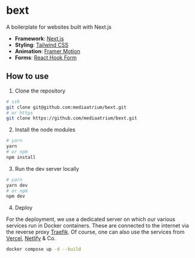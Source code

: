 # bext

A boilerplate for websites built with Next.js

- **Framework**: [Next.js](https://nextjs.org/)
- **Styling**: [Tailwind CSS](https://tailwindcss.com/)
- **Animation**: [Framer Motion](https://www.framer.com/motion/)
- **Forms**: [React Hook Form](https://react-hook-form.com/)

## How to use

1. Clone the repository

```bash
# ssh
git clone git@github.com:mediaatrium/bext.git
# or https
git clone https://github.com/mediaatrium/bext.git
```

2. Install the node modules

```bash
# yarn
yarn
# or npm
npm install
```

3. Run the dev server locally

```bash
# yarn
yarn dev
# or npm
npm dev
```

4. Deploy

For the deployment, we use a dedicated server on which our various services run in Docker containers. These are connected to the internet via the reverse proxy [Traefik](https://traefik.io/traefik/). Of course, one can also use the services from [Vercel](https://vercel.com/), [Netlify](https://www.netlify.com/) & Co.

```bash
docker compose up -d --build
```

